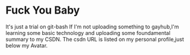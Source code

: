 # Fuck You Baby
It's just a trial on git-bash
If I'm not uploading something to gayhub,I'm learning some basic technology and uploading some  foundamental summary to my CSDN.
The csdn URL is listed on my personal profile,just below my Avatar.
